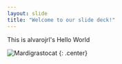 ```yaml
---
layout: slide
title: "Welcome to our slide deck!"
---
```


This is alvarojrl's Hello World

![Mardigrastocat](https://octodex.github.com/images/Mardigrastocat.png)
{: .center}
